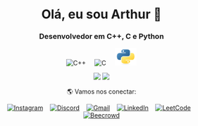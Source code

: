 <h1 align="center">Olá, eu sou Arthur 👋</h1>
<h3 align="center">Desenvolvedor em C++<!--, Rust-->, C e Python</h3>

<p align="center">
  <img alt="C++" src="https://cdn.jsdelivr.net/gh/devicons/devicon@latest/icons/cplusplus/cplusplus-original.svg" width="50" height="40" />
  &nbsp;&nbsp;&nbsp;
  <!--
  <img alt="Rust" src="https://cdn.jsdelivr.net/gh/devicons/devicon@latest/icons/rust/rust-original.svg" width="50" height="40" />
  &nbsp;&nbsp;&nbsp;
  -->
  <img alt="C" src="https://cdn.jsdelivr.net/gh/devicons/devicon@latest/icons/c/c-original.svg" width="50" height="40" />
  &nbsp;&nbsp;&nbsp;
  <img alt="Python" src="https://raw.githubusercontent.com/devicons/devicon/master/icons/python/python-original.svg" width="50" height="40" />
</p>

<p align="center">
  <img height="180em" src="https://github-readme-stats.vercel.app/api?username=arthur-og&show_icons=true&theme=transparent" />
  <img height="180em" src="https://github-readme-stats.vercel.app/api/top-langs/?username=arthur-og&layout=compact&theme=transparent" />
</p>



<p align="center">
  🌎 Vamos nos conectar:
</p>

<p align="center">
  <a href="https://instagram.com/" target="_blank"><img alt="Instagram" src="https://img.shields.io/badge/-Instagram-%23E4405F?style=for-the-badge&logo=instagram&logoColor=white" /></a>
  &nbsp;&nbsp;
  <a href="https://discord.com/users/651504629586198528" target="_blank"><img alt="Discord" src="https://img.shields.io/badge/Discord-7289DA?style=for-the-badge&logo=discord&logoColor=white" /></a>
  &nbsp;&nbsp;
  <a href="mailto:arthur.og.dev@gmail.com" target="_blank"><img alt="Gmail" src="https://img.shields.io/badge/-Gmail-%23333?style=for-the-badge&logo=gmail&logoColor=white" /></a>
  &nbsp;&nbsp;
  <a href="https://www.linkedin.com/in/" target="_blank"><img alt="LinkedIn" src="https://img.shields.io/badge/-LinkedIn-%230077B5?style=for-the-badge&logo=linkedin&logoColor=white" /></a>
  &nbsp;&nbsp;
  <a href="https://leetcode.com/u/arthur-og/" target="_blank"><img alt="LeetCode" src="https://img.shields.io/badge/LeetCode-000000?style=for-the-badge&logo=leetcode&logoColor=%23d16c14" /></a>
  &nbsp;&nbsp;
  <a href="https://judge.beecrowd.com/en/profile/1164207" target="_blank"><img alt="Beecrowd" src="https://img.shields.io/badge/Beecrowd-F99200?style=for-the-badge&logo=beecrowd&logoColor=black" /></a>
</p>
